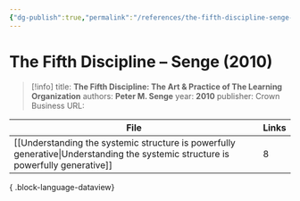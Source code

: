 ```yaml
---
{"dg-publish":true,"permalink":"/references/the-fifth-discipline-senge-2010/"}
---
```



# The Fifth Discipline – Senge (2010)

> [!info]
> title: **The Fifth Discipline: The Art & Practice of The Learning Organization**
> authors: **Peter M. Senge**
> year: **2010**
> publisher: Crown Business
> URL: 



| File                                                                                                                                | Links |
| ----------------------------------------------------------------------------------------------------------------------------------- | ----- |
| [[Understanding the systemic structure is powerfully generative\|Understanding the systemic structure is powerfully generative]] | 8     |

{ .block-language-dataview}
